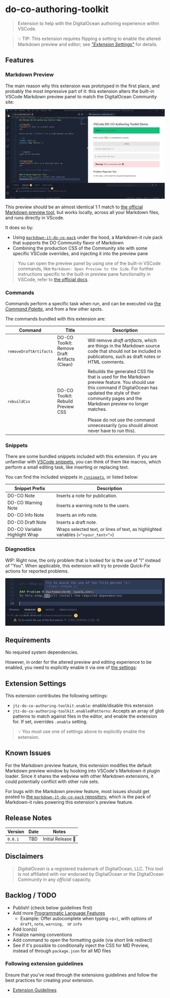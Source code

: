 # do-co-authoring-toolkit
> Extension to help with the DigitalOcean authoring experience within VSCode.

> 💡 TIP: This extension requires flipping a setting to enable the altered Markdown preview and editor; see [*"Extension Settings"*](#extension-settings) for details.

## Features
### Markdown Preview
The main reason why this extension was prototyped in the first place, and probably the most impressive part of it: this extension alters the built-in VSCode Markdown preview panel to match the DigitalOcean Community site:

![Screenshot showing a Markdown text editor panel next to a live preview panel. The live preview panel shows the Markdown previewed as a webpage, which almost identical to how it would appear published on a DigitalOcean Community page](assets/main-demo-screenshot.png)

This preview should be an almost identical 1:1 match to [the official Markdown preview tool](https://www.digitalocean.com/community/markdown), but works locally, across all your Markdown files, and runs directly in VScode.

It does so by:

- Using [`markdown-it-do-co-pack`](https://github.com/joshuatz/markdown-it-do-co-pack) under the hood, a Markdown-it rule pack that supports the DO Community flavor of Markdown
- Combining the production CSS of the Community site with some specific VSCode overrides, and injecting it into the preview pane

> You can open the preview panel by using one of the built-in VSCode commands, like `Markdown: Open Preview to the Side`. For further instructions specific to the built-in preview pane functionality in VSCode, refer to [the official docs](https://code.visualstudio.com/docs/languages/markdown#_markdown-preview).

### Commands
Commands perform a specific task when run, and can be executed via [the *Command Palette*](https://code.visualstudio.com/docs/getstarted/userinterface#_command-palette), and from a few other spots.

The commands bundled with this extension are:

Command | Title | Description
--- | --- | ---
`removeDraftArtifacts` | DO-CO Toolkit: Remove Draft Artifacts (Clean) | Will remove *draft artifacts*, which are things in the Markdown source code that should not be included in publications, such as draft notes or HTML comments.
`rebuildCss` | DO-CO Toolkit: Rebuild Preview CSS | Rebuilds the generated CSS file that is used for the Markdown preview feature. You should use this command if DigitalOcean has updated the style of their community pages and the Markdown preview no longer matches. <br/><br/>Please do not use the command unnecessarily (you should almost never have to run this).

### Snippets
There are some bundled snippets included with this extension. If you are unfamiliar with [VSCode snippets](https://code.visualstudio.com/docs/editor/userdefinedsnippets), you can think of them like macros, which perform a small editing task, like inserting or replacing text.

You can find the included snippets in [`/snippets`](./snippets), or listed below:

Snippet Prefix | Description
--- | ---
DO-CO Note | Inserts a note for publication.
DO-CO Warning Note | Inserts a warning note to the users.
DO-CO Info Note | Inserts an info note.
DO-CO Draft Note | Inserts a draft note.
DO-CO Variable Highlight Wrap | Wraps selected text, or lines of text, as highlighted variables (`<^>your_text<^>`)

### Diagnostics
WIP: Right now, the only problem that is looked for is the use of "I" instead of "You". When applicable, this extension will try to provide *Quick-Fix* actions for reported problems.

![Screenshot showing a problem reported with the use of the first-person singular "I"](assets/problem-reported-demo.png)

## Requirements

No required system dependencies.

However, in order for the altered preview and editing experience to be enabled, you need to explicitly enable it via one of [the settings](#extension-settings):

## Extension Settings
This extension contributes the following settings:

* `jtz-do-co-authoring-toolkit.enable`: enable/disable this extension
* `jtz-do-co-authoring-toolkit.enabledPatterns`: Accepts an array of glob patterns to match against files in the editor, and enable the extension for. If set, overrides `.enable` setting.

> 💡 You must use one of settings above to explicitly enable the extension.

## Known Issues
For the Markdown preview feature, this extension modifies the default Markdown preview window by hooking into VSCode's Markdown-it plugin loader. Since it shares the webview with other Markdown extensions, it could potentially conflict with other rule sets.

For bugs with the Markdown preview feature, most issues should get posted to [the `markdown-it-do-co-pack` repository](https://github.com/joshuatz/markdown-it-do-co-pack), which is the pack of Markdown-it rules powering this extension's preview feature.

## Release Notes

Version | Date | Notes
--- | --- | ---
`0.0.1` | TBD | Initial Release 🚀

## Disclaimers
> *DigitalOcean* is a registered trademark of DigitalOcean, LLC. This tool is not affiliated with nor endorsed by DigitalOcean or the DigitalOcean Community in any *official* capacity.

## Backlog / TODO
- Publish! (check below guidelines first)
- Add more [Programmatic Language Features](https://code.visualstudio.com/api/language-extensions/programmatic-language-features)
	- Example: Offer autocomplete when typing `<$>[`, with options of `draft`, `note`, `warning, ` or `info`
- Add Icon(s)
- Finalize naming conventions
- Add command to open the formatting guide (via short link redirect)
- See if it's possible to conditionally inject the CSS for MD Preview, instead of through `package.json` for all MD files

### Following extension guidelines

Ensure that you've read through the extensions guidelines and follow the best practices for creating your extension.

* [Extension Guidelines](https://code.visualstudio.com/api/references/extension-guidelines)
